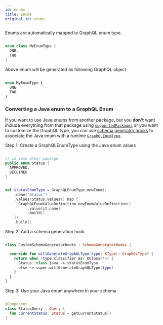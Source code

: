 ```yaml
---
id: enums
title: Enums
original_id: enums
---
```

Enums are automatically mapped to GraphQL enum type.

```kotlin

enum class MyEnumType {
  ONE,
  TWO
}

```

Above enum will be generated as following GraphQL object

```graphql

enum MyEnumType {
  ONE
  TWO
}

```

### Converting a Java enum to a GraphQL Enum

If you want to use Java enums from another package, but you **don't** want
include everything from that package using [`supportedPackages`][sp] or you want
to customize the GraphQL type, you can use [schema generator hooks][hooks] to
associate the Java enum with a runtime [`GraphQLEnumType`][javadoc].

[sp]: customizing-schemas/generator-config

[hooks]: customizing-schemas/generator-config#schema-generator-hooks

[javadoc]: https://javadoc.io/doc/com.graphql-java/graphql-java/latest/index.html

Step 1: Create a GraphQLEnumType using the Java enum values

```java

// in some other package
public enum Status {
  APPROVED,
  DECLINED
}

```

```kotlin

val statusEnumType = GraphQLEnumType.newEnum()
    .name("Status")
    .values(Status.values().map {
      GraphQLEnumValueDefinition.newEnumValueDefinition()
          .value(it.name)
          .build()
    })
    .build()

```

 Step 2: Add a schema generation hook

```kotlin

class CustomSchemaGeneratorHooks : SchemaGeneratorHooks {

  override fun willGenerateGraphQLType(type: KType): GraphQLType? {
    return when (type.classifier as? KClass<*>) {
      Status::class.java -> statusEnumType
      else -> super.willGenerateGraphQLType(type)
    }
  }
}

```

Step 3. Use your Java enum anywhere in your schema

```kotlin

@Component
class StatusQuery : Query {
  fun currentStatus: Status = getCurrentStatus()
}

```
